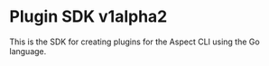 # Plugin SDK v1alpha2

This is the SDK for creating plugins for the Aspect CLI using the Go language.
